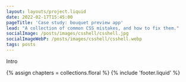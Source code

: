 ```yaml
---
layout: layouts/project.liquid
date: 2022-02-17T15:45:00
pageTitle: 'Case study: bouquet preview app'
lead: "A collection of common CSS mistakes, and how to fix them."
socialImage: /posts/images/csshell/csshell.jpg
socialImageWebP: /posts/images/csshell/csshell.webp
tags: posts
---
```


Intro

{% assign chapters = collections.floral %}
{% include 'footer.liquid' %}